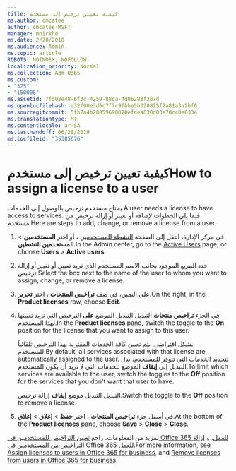 ```yaml
---
title: كيفية تعيين ترخيص إلى مستخدم
ms.author: cmcatee
author: cmcatee-MSFT
manager: mnirkhe
ms.date: 2/20/2018
ms.audience: Admin
ms.topic: article
ROBOTS: NOINDEX, NOFOLLOW
localization_priority: Normal
ms.collection: Adm_O365
ms.custom:
- "325"
- "150008"
ms.assetid: 7fd08e48-6f3c-4259-88da-4d06288f2b7d
ms.openlocfilehash: a32f90e3d6c7f7c9fbbe5b320825f2a81a3a2bf6
ms.sourcegitcommit: 5fb7a4b28859690020efdea630d03e70cc0e6334
ms.translationtype: MT
ms.contentlocale: ar-SA
ms.lasthandoff: 06/28/2019
ms.locfileid: "35385676"
---
```

# <a name="how-to-assign-a-license-to-a-user"></a><span data-ttu-id="f1118-102">كيفية تعيين ترخيص إلى مستخدم</span><span class="sxs-lookup"><span data-stu-id="f1118-102">How to assign a license to a user</span></span>

<span data-ttu-id="f1118-103">يحتاج مستخدم ترخيص بالوصول إلى الخدمات.</span><span class="sxs-lookup"><span data-stu-id="f1118-103">A user needs a license to have access to services.</span></span> <span data-ttu-id="f1118-104">فيما يلي الخطوات لإضافة أو تغيير أو إزالة ترخيص من مستخدم.</span><span class="sxs-lookup"><span data-stu-id="f1118-104">Here are steps to add, change, or remove a license from a user.</span></span>
  
1. <span data-ttu-id="f1118-105">في مركز الإدارة، انتقل إلى الصفحة [النشطة للمستخدمين](https://go.microsoft.com/fwlink/p/?linkid=834822) ، أو اختر **المستخدمين** \> **المستخدمين النشطين**.</span><span class="sxs-lookup"><span data-stu-id="f1118-105">In the Admin center, go to the [Active Users](https://go.microsoft.com/fwlink/p/?linkid=834822) page, or choose **Users** \> **Active users**.</span></span>

2. <span data-ttu-id="f1118-106">حدد المربع الموجود بجانب الاسم المستخدم الذي تريد تعيين أو تغيير أو إزالة ترخيص.</span><span class="sxs-lookup"><span data-stu-id="f1118-106">Select the box next to the name of the user to whom you want to assign, change, or remove a license.</span></span>

3. <span data-ttu-id="f1118-107">على اليمين، في صف **تراخيص المنتجات** ، اختر **تحرير**.</span><span class="sxs-lookup"><span data-stu-id="f1118-107">On the right, in the **Product licenses** row, choose **Edit**.</span></span>

4. <span data-ttu-id="f1118-108">في الجزء **تراخيص منتجات** التبديل التبديل الموضع **على** الترخيص التي تريد تعيينها لهذا المستخدم.</span><span class="sxs-lookup"><span data-stu-id="f1118-108">In the **Product licenses** pane, switch the toggle to the **On** position for the license that you want to assign to this user.</span></span>

    <span data-ttu-id="f1118-109">بشكل افتراضي، يتم تعيين كافة الخدمات المقترنة بهذا الترخيص تلقائياً للمستخدم.</span><span class="sxs-lookup"><span data-stu-id="f1118-109">By default, all services associated with that license are automatically assigned to the user.</span></span> <span data-ttu-id="f1118-110">لتحديد الخدمات التي تتوفر للمستخدم، بدل التبديل إلى **إيقاف** الموضع للخدمات التي لا تريد أن يكون للمستخدم.</span><span class="sxs-lookup"><span data-stu-id="f1118-110">To limit which services are available to the user, switch the toggles to the **Off** position for the services that you don't want that user to have.</span></span>

    <span data-ttu-id="f1118-111">التبديل التبديل موضع **إيقاف** إزالة ترخيص.</span><span class="sxs-lookup"><span data-stu-id="f1118-111">Switch the toggle to the **Off** position to remove a license.</span></span>

5. <span data-ttu-id="f1118-112">في أسفل جزء **تراخيص المنتجات** ، اختر **حفظ** \> **إغلاق** \> **إغلاق**.</span><span class="sxs-lookup"><span data-stu-id="f1118-112">At the bottom of the **Product licenses** pane, choose **Save** \> **Close** \> **Close**.</span></span>

<span data-ttu-id="f1118-113">لمزيد من المعلومات، راجع [تعيين التراخيص للمستخدمين في Office 365 للعمل](https://support.office.com/article/997596b5-4173-4627-b915-36abac6786dc)، و [إزالة التراخيص من المستخدمين في Office 365 للعمل](https://support.office.com/article/9b497c85-d0a4-4735-80fa-d3565bc05bd1).</span><span class="sxs-lookup"><span data-stu-id="f1118-113">For more information, see [Assign licenses to users in Office 365 for business](https://support.office.com/article/997596b5-4173-4627-b915-36abac6786dc), and [Remove licenses from users in Office 365 for business](https://support.office.com/article/9b497c85-d0a4-4735-80fa-d3565bc05bd1).</span></span>
  